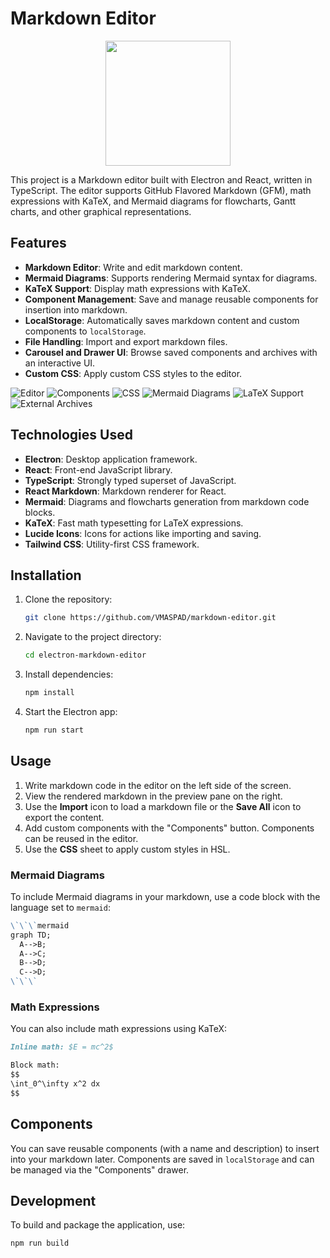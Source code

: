 # Markdown Editor

<div align="center">
  <img src="https://portfoliotavm.com/markdown-editor/icon.png" width="200px" height="200px"/>
</div>

This project is a Markdown editor built with Electron and React, written in TypeScript. The editor supports GitHub Flavored Markdown (GFM), math expressions with KaTeX, and Mermaid diagrams for flowcharts, Gantt charts, and other graphical representations.

## Features

- **Markdown Editor**: Write and edit markdown content.
- **Mermaid Diagrams**: Supports rendering Mermaid syntax for diagrams.
- **KaTeX Support**: Display math expressions with KaTeX.
- **Component Management**: Save and manage reusable components for insertion into markdown.
- **LocalStorage**: Automatically saves markdown content and custom components to `localStorage`.
- **File Handling**: Import and export markdown files.
- **Carousel and Drawer UI**: Browse saved components and archives with an interactive UI.
- **Custom CSS**: Apply custom CSS styles to the editor.

![Editor](https://portfoliotavm.com/markdown-editor/(3).gif)
![Components](https://portfoliotavm.com/markdown-editor/(1).gif)
![CSS](https://portfoliotavm.com/markdown-editor/(2).gif)
![Mermaid Diagrams](https://portfoliotavm.com/markdown-editor/(4).gif)
![LaTeX Support](https://portfoliotavm.com/markdown-editor/(5).gif)
![External Archives](https://portfoliotavm.com/markdown-editor/(6).gif)
## Technologies Used

- **Electron**: Desktop application framework.
- **React**: Front-end JavaScript library.
- **TypeScript**: Strongly typed superset of JavaScript.
- **React Markdown**: Markdown renderer for React.
- **Mermaid**: Diagrams and flowcharts generation from markdown code blocks.
- **KaTeX**: Fast math typesetting for LaTeX expressions.
- **Lucide Icons**: Icons for actions like importing and saving.
- **Tailwind CSS**: Utility-first CSS framework.

## Installation

1. Clone the repository:

   ```bash
   git clone https://github.com/VMASPAD/markdown-editor.git
   ```
2. Navigate to the project directory:

   ```bash
   cd electron-markdown-editor
   ```
3. Install dependencies:

   ```bash
   npm install
   ```
4. Start the Electron app:

   ```bash
   npm run start
   ```

## Usage

1. Write markdown code in the editor on the left side of the screen.
2. View the rendered markdown in the preview pane on the right.
3. Use the **Import** icon to load a markdown file or the **Save All** icon to export the content.
4. Add custom components with the "Components" button. Components can be reused in the editor.
5. Use the **CSS** sheet to apply custom styles in HSL.

### Mermaid Diagrams

To include Mermaid diagrams in your markdown, use a code block with the language set to `mermaid`:

```markdown
\`\`\`mermaid
graph TD;
  A-->B;
  A-->C;
  B-->D;
  C-->D;
\`\`\`
```

### Math Expressions

You can also include math expressions using KaTeX:

```markdown
Inline math: $E = mc^2$

Block math:
$$
\int_0^\infty x^2 dx
$$
```

## Components

You can save reusable components (with a name and description) to insert into your markdown later. Components are saved in `localStorage` and can be managed via the "Components" drawer.

## Development

To build and package the application, use:

```bash
npm run build
```

